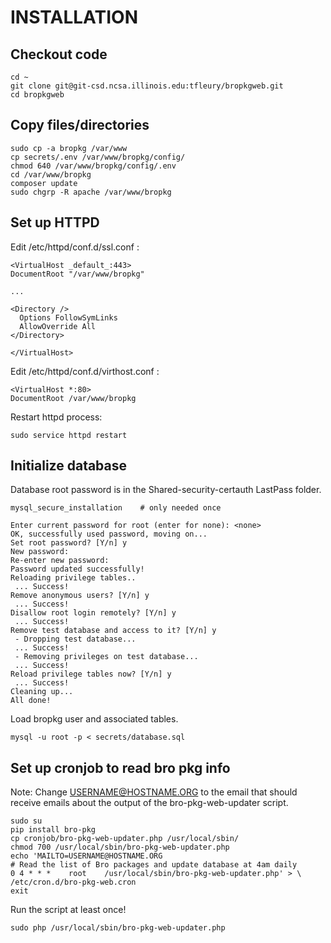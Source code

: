 # INSTALLATION

## Checkout code

```
cd ~
git clone git@git-csd.ncsa.illinois.edu:tfleury/bropkgweb.git
cd bropkgweb
```

## Copy files/directories
```
sudo cp -a bropkg /var/www
cp secrets/.env /var/www/bropkg/config/
chmod 640 /var/www/bropkg/config/.env
cd /var/www/bropkg
composer update
sudo chgrp -R apache /var/www/bropkg
```

## Set up HTTPD
Edit /etc/httpd/conf.d/ssl.conf :
```
<VirtualHost _default_:443>
DocumentRoot "/var/www/bropkg"

...

<Directory />
  Options FollowSymLinks
  AllowOverride All
</Directory>

</VirtualHost>

```

Edit /etc/httpd/conf.d/virthost.conf :
```
<VirtualHost *:80>
DocumentRoot /var/www/bropkg

```

Restart httpd process:
```
sudo service httpd restart
```

## Initialize database
Database root password is in the Shared-security-certauth LastPass folder.

```
mysql_secure_installation    # only needed once

Enter current password for root (enter for none): <none>
OK, successfully used password, moving on...
Set root password? [Y/n] y
New password: 
Re-enter new password: 
Password updated successfully!
Reloading privilege tables..
 ... Success!
Remove anonymous users? [Y/n] y
 ... Success!
Disallow root login remotely? [Y/n] y
 ... Success!
Remove test database and access to it? [Y/n] y
 - Dropping test database...
 ... Success!
 - Removing privileges on test database...
 ... Success!
Reload privilege tables now? [Y/n] y
 ... Success!
Cleaning up...
All done!
```

Load bropkg user and associated tables.
```
mysql -u root -p < secrets/database.sql
```

## Set up cronjob to read bro pkg info
Note: Change USERNAME@HOSTNAME.ORG to the email that should receive emails
about the output of the bro-pkg-web-updater script.

```
sudo su
pip install bro-pkg
cp cronjob/bro-pkg-web-updater.php /usr/local/sbin/
chmod 700 /usr/local/sbin/bro-pkg-web-updater.php
echo 'MAILTO=USERNAME@HOSTNAME.ORG
# Read the list of Bro packages and update database at 4am daily
0 4 * * *    root    /usr/local/sbin/bro-pkg-web-updater.php' > \
/etc/cron.d/bro-pkg-web.cron
exit
```
Run the script at least once!
```
sudo php /usr/local/sbin/bro-pkg-web-updater.php
```

